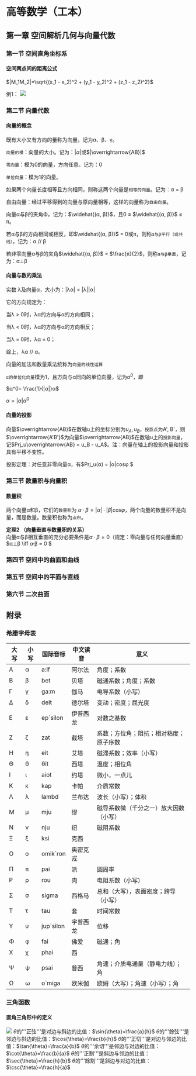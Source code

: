 # 高等数学（工本）

## 第一章 空间解析几何与向量代数

### 第一节 空间直角坐标系
#### 空间两点间的距离公式

$|M_1M_2|=\sqrt{(x_1 - x_2)^2 + (y_1 - y_2)^2 + (z_1 - z_2)^2}$

例1：
![](http://ww3.sinaimg.cn/large/006tNc79gy1g5hr9p3s65j30gb0bxn4n.jpg)

### 第二节 向量代数
#### 向量的概念
既有大小又有方向的量称为向量，记为α、β、γ。

`向量的模`：向量的大小。记为：$|α|$或$|\overrightarrow{AB}|$

`零向量`：模为0的向量，方向任意。记为：0

`单位向量`：模为1的向量。



如果两个向量长度相等且方向相同，则称这两个向量是`相等的向量`。记为：α = β

自由向量：经过平移得到的向量与原向量相等，这样的向量称为`自由向量`。



向量α与β的夹角Φ，记为：$\widehat{(α, β)}$，且0 ≤ $\widehat{(α, β)}$ ≤ π。

若α与β的方向相同或相反，即$\widehat{(α, β)}$  = 0或π，则称`α与β平行（或共线）`，记为：α // β

若非零向量α与β的夹角$\widehat{(α, β)}$ = $\frac{π}{2}$，则称`α与β垂直`，记为：α⊥β

#### 向量与数的乘法
实数 λ及向量α，大小为：|λα| = |λ||α|

它的方向规定为：

当λ > 0时，λα的方向与α的方向相同；

当λ < 0时，λα的方向与α的方向相反；

当λ = 0时，λα = 0；

综上，λα // α。

向量的加法和数量乘法统称为`向量的线性运算`



`α的单位化向量`模为1，且方向与α同向的单位向量，记为$α^0$，即

$α^0= \frac{1}{|α|}α$

$α = |α|α^0$



#### 向量的投影

向量$\overrightarrow{AB}$在数轴u上的坐标分别为$u_A, u_B$，`投影点`为A', B'，则$\overrightarrow{A'B'}$为向量$\overrightarrow{AB}$在数轴u上的`投影向量`，记$Prj_u\overrightarrow{AB} = u_B - u_A$。注：向量在轴上的投影向量和投影具有平移不变性。



投影定理：对任意非零向量α，有$Prj_u(α) = |α|cosφ $



### 第三节 数量积与向量积

#### 数量积

两个向量α和β，它们的`数量积`为 $α·β = |α|·|β| cosφ$，两个向量的数量积不是向量，而是数量。数量积也称为`点积`。

**定理2 （向量垂直与数量积的关系）**  
  向量α与β相互垂直的充分必要条件是$α·β = 0$（规定：零向量与任何向量垂直）  
  $α⊥β \iff α·β = 0 $ 



### 第四节 空间中的曲面和曲线

### 第五节 空间中的平面与直线

### 第六节 二次曲面

## 附录
### 希腊字母表
| 大写 | 小写 | 国际音标 | 中文读音 | 意义 |
| ---- | ---- | ---- | ---- | ---- |
| Α | α | a:lf | 阿尔法 | 角度；系数 |
| Β | β | bet | 贝塔 | 磁通系数；角度；系数 |
| Γ | γ | ga:m | 伽马 | 电导系数（小写） |
| Δ | δ | delt | 德尔塔 | 变动；密度；屈光度 |
| Ε | ε | ep`silon | 伊普西龙 | 对数之基数 |
| Ζ | ζ | zat | 截塔 | 系数；方位角；阻抗；相对粘度；原子序数 |
| Η | η | eit | 艾塔 | 磁滞系数；效率（小写）|
| Θ | θ | θit | 西塔 | 温度；相位角 |
| Ι | ι | aiot | 约塔 | 微小，一点儿 |
| Κ | κ | kap | 卡帕 | 介质常数 |
| Λ | λ | lambd | 兰布达 | 波长（小写）；体积 |
| Μ | μ | mju | 缪 | 磁导系数微（千分之一）放大因数（小写） |
| Ν | ν | nju | 纽 | 磁阻系数 |
| Ξ | ξ | ksi | 克西 | |
| Ο | ο | omik`ron | 奥密克戎 | |
| Π | π | pai | 派 | 圆周率 |
| Ρ | ρ | rou | 肉 | 电阻系数（小写） |
| Σ | σ | sigma | 西格马 | 总和（大写），表面密度；跨导（小写） |
| Τ | τ | tau | 套 | 时间常数 |
| Υ | υ | jup`silon | 宇普西龙 | 位移 |
| Φ | φ | fai | 佛爱 | 磁通；角 |
| Χ | χ | phai | 西 | |
| Ψ | ψ | psai | 普西 | 角速；介质电通量（静电力线）；角 |
| Ω | ω | o`miga | 欧米伽 | 欧姆（大写）；角速（小写）；角 |

### 三角函数
#### 直角三角形中的定义
![](https://ws2.sinaimg.cn/large/006tNc79ly1g5ip7ln735j30am0fwt9l.jpg)
$\theta$的'''正弦'''是对边与斜边的比值：$\sin{\theta}=\frac{a}{h}$
$\theta$的'''餘弦'''是邻边与斜边的比值：$\cos{\theta}=\frac{b}{h}$
$\theta$的'''正切'''是对边与邻边的比值：$\tan{\theta}=\frac{a}{b}$
$\theta$的'''余切'''是邻边与对边的比值：$\cot{\theta}=\frac{b}{a}$
$\theta$的'''正割'''是斜边与邻边的比值：$\sec{\theta}=\frac{h}{b}$
$\theta$的'''餘割'''是斜边与对边的比值：$\csc{\theta}=\frac{h}{a}$

